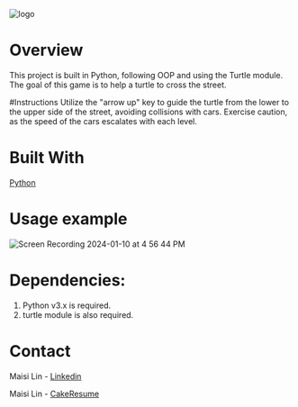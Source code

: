 ![logo](https://user-images.githubusercontent.com/37813839/118495072-352a2b00-b6f9-11eb-92a5-da08862d58df.png)


# Overview
This project is built in Python, following OOP and using the Turtle module. The goal of this game is to help a turtle to cross the street.

#Instructions
Utilize the "arrow up" key to guide the turtle from the lower to the upper side of the street, avoiding collisions with cars. Exercise caution, as the speed of the cars escalates with each level.


# Built With
[Python](https://www.python.org/downloads/)


# Usage example
![Screen Recording 2024-01-10 at 4 56 44 PM](https://github.com/maisi1120/photo/assets/156170308/750ba127-8f2d-44fb-9011-1e274132c202)


# Dependencies:

1. Python v3.x is required.
2. turtle module is also required.

# Contact
Maisi Lin - [Linkedin](https://www.linkedin.com/in/maisi-lin-b66503228/)

Maisi Lin - [CakeResume](https://www.cakeresume.com/dashboard)
